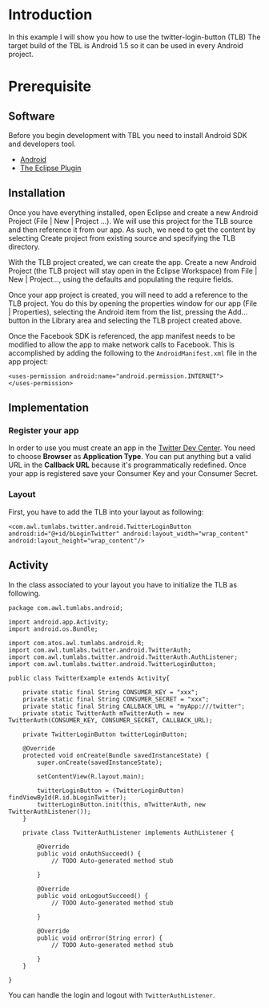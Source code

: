 # Introduction #

In this example I will show you how to use the twitter-login-button (TLB)
The target build of the TBL is Android 1.5 so it can be used in every Android project.

# Prerequisite #
## Software ##

Before you begin development with TBL you need to install Android SDK and developers tool.
  * [Android](http://developer.android.com/sdk/index.html)
  * [The Eclipse Plugin](http://developer.android.com/sdk/eclipse-adt.html)

## Installation ##

Once you have everything installed, open Eclipse and create a new Android Project (File | New | Project ...). We will use this project for the TLB source and then reference it from our app. As such, we need to get the content by selecting Create project from existing source and specifying the TLB directory.

With the TLB project created, we can create the app. Create a new Android Project (the TLB project will stay open in the Eclipse Workspace) from File | New | Project..., using the defaults and populating the require fields.

Once your app project is created, you will need to add a reference to the TLB project. You do this by opening the properties window for our app (File | Properties), selecting the Android item from the list, pressing the Add... button in the Library area and selecting the TLB project created above.

Once the Facebook SDK is referenced, the app manifest needs to be modified to allow the app to make network calls to Facebook. This is accomplished by adding the following to the `AndroidManifest.xml` file in the app project:
```
<uses-permission android:name="android.permission.INTERNET">
</uses-permission>
```

## Implementation ##
### Register your app ###

In order to use you must create an app in the [Twitter Dev Center](https://dev.twitter.com/).
You need to choose **Browser** as **Application Type**.
You can put anything but a valid URL in the **Callback URL** because it's programmatically redefined.
Once your app is registered save your Consumer Key and your Consumer Secret.

### Layout ###

First, you have to add the TLB into your layout as following:
```
<com.awl.tumlabs.twitter.android.TwitterLoginButton
android:id="@+id/bLoginTwitter" android:layout_width="wrap_content"
android:layout_height="wrap_content"/>
```

## Activity ##

In the class associated to your layout you have to initialize the TLB as following.

```
package com.awl.tumlabs.android;

import android.app.Activity;
import android.os.Bundle;

import com.atos.awl.tumlabs.android.R;
import com.awl.tumlabs.twitter.android.TwitterAuth;
import com.awl.tumlabs.twitter.android.TwitterAuth.AuthListener;
import com.awl.tumlabs.twitter.android.TwitterLoginButton;

public class TwitterExample extends Activity{
	
	private static final String CONSUMER_KEY = "xxx";
	private static final String CONSUMER_SECRET = "xxx";
	private static final String CALLBACK_URL = "myApp:///twitter";
	private static TwitterAuth mTwitterAuth = new TwitterAuth(CONSUMER_KEY, CONSUMER_SECRET, CALLBACK_URL);
	
	private TwitterLoginButton twitterLoginButton;
	
	@Override
	protected void onCreate(Bundle savedInstanceState) {
		super.onCreate(savedInstanceState);
		
		setContentView(R.layout.main);

		twitterLoginButton = (TwitterLoginButton) findViewById(R.id.bLoginTwitter);
		twitterLoginButton.init(this, mTwitterAuth, new TwitterAuthListener());
	}
	
	private class TwitterAuthListener implements AuthListener {

		@Override
		public void onAuthSucceed() {
			// TODO Auto-generated method stub
			
		}

		@Override
		public void onLogoutSucceed() {
			// TODO Auto-generated method stub
			
		}

		@Override
		public void onError(String error) {
			// TODO Auto-generated method stub
			
		}
	}
	
}
```

You can handle the login and logout with `TwitterAuthListener`.